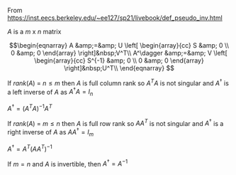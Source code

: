 From https://inst.eecs.berkeley.edu/~ee127/sp21/livebook/def_pseudo_inv.html

$A$ is a $m$ x $n$ matrix

$$\begin{eqnarray}
A &amp;=&amp;
U
\left[ \begin{array}{cc}
S &amp; 0 \\
0 &amp; 0
\end{array} \right]&nbsp;V^T\\
A^\dagger &amp;=&amp;
V
\left[ \begin{array}{cc}
S^{-1} &amp; 0 \\
0 &amp; 0
\end{array} \right]&nbsp;U^T\\
\end{eqnarray} $$

If $rank(A)$ = $n \leq m$ then $A$ is full column rank
so
$A^TA$ is not singular
and $A^\dagger$ is a left inverse of $A$
as $A^{\dagger}A = I_n$

$A^{\dagger} = (A^TA)^{-1}A^T$

If $rank(A)$ = $m \leq n$ then $A$ is full row rank
so
$AA^T$ is not singular
and $A^\dagger$ is a right inverse of $A$
as $AA^{\dagger} = I_m$

$A^{\dagger} = A^T(AA^T)^{-1}$

If $m = n$ and $A$ is invertible, then $A^{\dagger} = A^{-1}$

